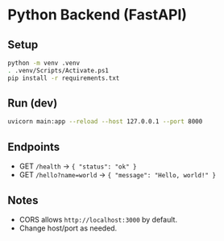 # Python Backend (FastAPI)

## Setup

```bash
python -m venv .venv
. .venv/Scripts/Activate.ps1
pip install -r requirements.txt
```

## Run (dev)

```bash
uvicorn main:app --reload --host 127.0.0.1 --port 8000
```

## Endpoints

- GET `/health` -> `{ "status": "ok" }`
- GET `/hello?name=world` -> `{ "message": "Hello, world!" }`

## Notes

- CORS allows `http://localhost:3000` by default.
- Change host/port as needed.
